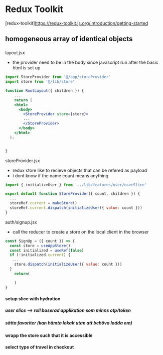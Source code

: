 # Redux Toolkit

[redux-toolkit]https://redux-toolkit.js.org/introduction/getting-started

## homogeneous array of identical objects

###

layout.jsx

- the provider need to be in the body since javascript run after the basic html is set up

```jsx
import StoreProvider from '@/app/storeProvider'
import store from '@/lib/store'

function RootLayout({ children }) {
    ...
    return (
    <html>
      <body>
        <StoreProvider store={store}>
        ...
        </StoreProvider>
      </body>
    </html>
  );


}
```

storeProvider.jsx

- redux store like to recieve objects that can be refered as payload
- i dont know if the name count means anything

```jsx
import { initializeUser } from '../lib/features/user/userSlice'

export default function StoreProvider({ count, children }) {
  ...
  storeRef.current = makeStore()
  storeRef.current.dispatch(initializeUser({ value: count }))
}
```

auth/signup.jsx

- call the reducer to create a store on the local client in the browser

```jsx
const SignUp = ({ count }) => {
  const store = useAppStore()
  const initialized = useRef(false)
  if (!initialized.current) {
   ...
    store.dispatch(initializeUser({ value: count }))
  }
    return(

    )
}
```

#### setup slice with hydration

##### user slice --> roll baserad applikation som minns otp/token

##### sätta favoriter (kan hämta lokalt utan att behöva ladda om)

#### wrapp the store such that it is accessible

#### select type of travel in checkout
